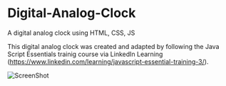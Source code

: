 # Digital-Analog-Clock
A digital analog clock using HTML, CSS, JS

This digital analog clock was created and adapted by following the Java Script Essentials trainig course via LinkedIn Learning (https://www.linkedin.com/learning/javascript-essential-training-3/). 

![ScreenShot](https://github.com/RHolmes-jpg/Digital-Analog-Clock/blob/main/Screen%20Shot%202020-10-06%20at%2011.41.10%20am.png)




